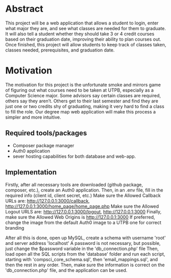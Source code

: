 # Abstract 
This project will be a web application that allows a student to login, enter what major they are, and see what classes are needed for them to graduate. It will also tell a student whether they should take 3 or 4 credit courses based on their graduation date, improving their ability to plan courses out. Once finished, this project will allow students to keep track of classes taken, classes needed, prerequisites, and graduation date. 
# Motivation
The motivation for this project is the unfortunate smoke and mirrors game of figuring out what courses need to be taken at UTPB, especially as a Computer Science major. Some advisors say certain classes are required, others say they aren’t. Others get to their last semester and find they are just one or two credits shy of graduating, making it very hard to find a class to fill the role. Our degree map web application will make this process a simpler and more intuitive.

## Required tools/packages
- Composer package manager
- Auth0 application
- sever hosting capabilities for both database and web-app.

## Implementation
Firstly, after all necessary tools are downloaded (github package, composer, etc.), create an Auth0 application.
Then, in an .env file, fill in the required info (client id, client secret, etc.)
Make sure the Allowed Callback URLs are: http://127.0.0.1:3000/callback, http://127.0.0.1:3000/home_page/home_page.php
Make sure the Allowed Logout URLS are: http://127.0.0.1:3000/logout, http://127.0.0.1:3000
Finally, make sure the Allowed Web Origins is http://127.0.0.1:3000
If preferred, change the image from the default Auth0 image to a UTPB one for correct branding

After all this is done, open up MySQL, create a schema with username 'root' and server address 'localhost'
A password is not necessary, but possible, just change the $password variable in the 'db_connection.php' file
Then, load open all the SQL scripts from the 'database' folder and run each script, starting with 'compsci_core_schema.sql', then 'email_mappings.sql', and then the rest in any order.
Then, make sure the information is correct on the 'db_connection.php' file, and the application can be used.
